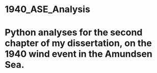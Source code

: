 # 1940_ASE_Analysis

# Python analyses for the second chapter of my dissertation, on the 1940 wind event in the Amundsen Sea. 

